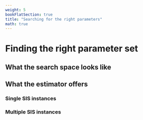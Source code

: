 ```yaml
---
weight: 5
bookFlatSection: true
title: "Searching for the right parameters"
math: true
---
```


# Finding the right parameter set

## What the search space looks like

## What the estimator offers 

### Single SIS instances



### Multiple SIS instances




